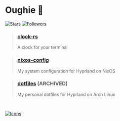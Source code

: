 # Oughie 🍉
[![Stars](https://img.shields.io/github/stars/Oughie)](https://github.com/Oughie/clock-rs/stargazers)
[![Followers](https://img.shields.io/github/followers/Oughie)](https://github.com/Oughie?tab=followers)

> ### [clock-rs](https://github.com/Oughie/clock-rs)
> A clock for your terminal


> ### [nixos-config](https://github.com/Oughie/nixos-config)
> My system configuration for Hyprland on NixOS

> ### [dotfiles](https://github.com/Oughie/dotfiles) (ARCHIVED)
> My personal dotfiles for Hyprland on Arch Linux

<br/>

[![Icons](https://skillicons.dev/icons?i=rust,nix,neovim,tauri,python,bun)](https://skillicons.dev)
